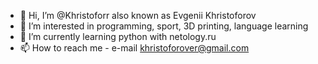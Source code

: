 - 👋 Hi, I’m @Khristoforr also known as Evgenii Khristoforov
- 👀 I’m interested in programming, sport, 3D printing, language learning
- 🌱 I’m currently learning python with netology.ru
- 📫 How to reach me - e-mail khristoforover@gmail.com

